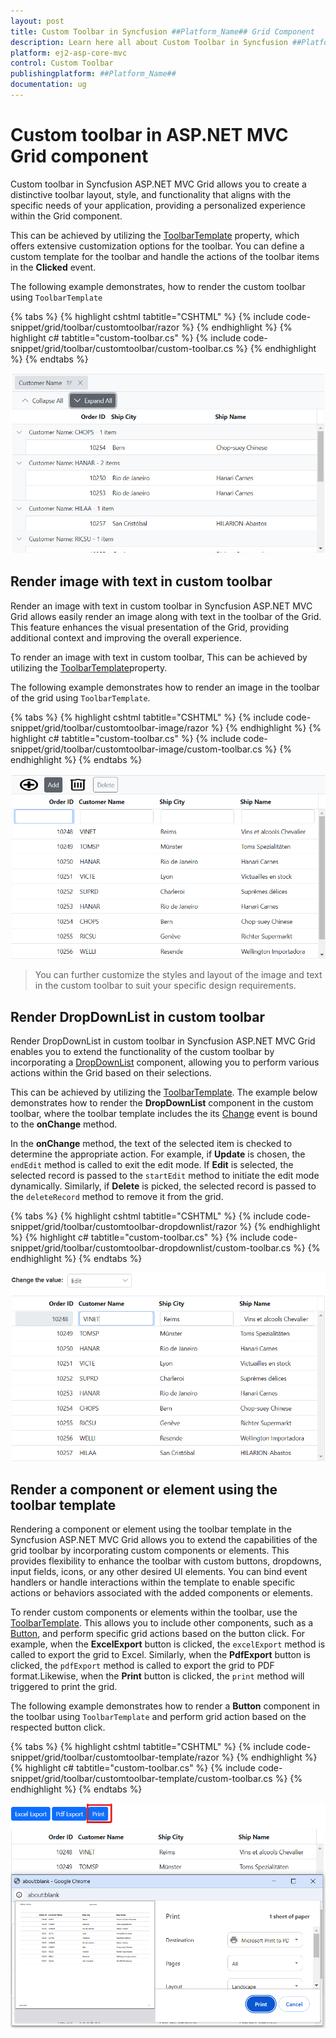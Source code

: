 ```yaml
---
layout: post
title: Custom Toolbar in Syncfusion ##Platform_Name## Grid Component
description: Learn here all about Custom Toolbar in Syncfusion ##Platform_Name## Grid component of Syncfusion Essential JS 2 and more.
platform: ej2-asp-core-mvc
control: Custom Toolbar
publishingplatform: ##Platform_Name##
documentation: ug
---
```


# Custom toolbar in ASP.NET MVC Grid component

Custom toolbar in Syncfusion ASP.NET MVC Grid allows you to create a distinctive toolbar layout, style, and functionality that aligns with the specific needs of your application, providing a personalized experience within the Grid component.

This can be achieved by utilizing the [ToolbarTemplate](https://help.syncfusion.com/cr/aspnetmvc-js2/Syncfusion.EJ2.Grids.Grid.html#Syncfusion_EJ2_Grids_Grid_ToolbarTemplate) property, which offers extensive customization options for the toolbar. You can define a custom template for the toolbar and handle the actions of the toolbar items in the **Clicked** event.

The following example demonstrates, how to render the custom toolbar using `ToolbarTemplate`

{% tabs %}
{% highlight cshtml tabtitle="CSHTML" %}
{% include code-snippet/grid/toolbar/customtoolbar/razor %}
{% endhighlight %}
{% highlight c# tabtitle="custom-toolbar.cs" %}
{% include code-snippet/grid/toolbar/customtoolbar/custom-toolbar.cs %}
{% endhighlight %}
{% endtabs %}

![Custom toolbar](../../images/toolbar/customtoolbar.png)

## Render image with text in custom toolbar

Render an image with text in custom toolbar in Syncfusion ASP.NET MVC Grid allows easily render an image along with text in the toolbar of the Grid. This feature enhances the visual presentation of the Grid, providing additional context and improving the overall experience.

To render an image with text in custom toolbar, This can be achieved by utilizing the [ToolbarTemplate](https://help.syncfusion.com/cr/aspnetmvc-js2/Syncfusion.EJ2.Grids.Grid.html#Syncfusion_EJ2_Grids_Grid_ToolbarTemplate)property.

The following example demonstrates how to render an image in the toolbar of the grid using `ToolbarTemplate`.

{% tabs %}
{% highlight cshtml tabtitle="CSHTML" %}
{% include code-snippet/grid/toolbar/customtoolbar-image/razor %}
{% endhighlight %}
{% highlight c# tabtitle="custom-toolbar.cs" %}
{% include code-snippet/grid/toolbar/customtoolbar-image/custom-toolbar.cs %}
{% endhighlight %}
{% endtabs %}

![Render image with text in custom toolbar](../../images/toolbar/customtoolbar-image.png)

> You can further customize the styles and layout of the image and text in the custom toolbar to suit your specific design requirements.

## Render DropDownList in custom toolbar

Render DropDownList in custom toolbar in Syncfusion ASP.NET MVC Grid enables you to extend the functionality of the custom toolbar by incorporating a [DropDownList](https://ej2.syncfusion.com/aspnetmvc/documentation/drop-down-list/getting-started) component, allowing you to perform various actions within the Grid based on their selections.

This can be achieved by utilizing the [ToolbarTemplate](https://help.syncfusion.com/cr/aspnetmvc-js2/Syncfusion.EJ2.Grids.Grid.html#Syncfusion_EJ2_Grids_Grid_ToolbarTemplate). The example below demonstrates how to render the **DropDownList** component in the custom toolbar, where the toolbar template includes the its [Change](https://help.syncfusion.com/cr/aspnetmvc-js2/Syncfusion.EJ2.DropDowns.DropDownList.html#Syncfusion_EJ2_DropDowns_DropDownList_Change) event is bound to the **onChange** method.

In the **onChange** method, the text of the selected item is checked to determine the appropriate action. For example, if **Update** is chosen, the `endEdit` method is called to exit the edit mode. If **Edit** is selected, the selected record is passed to the `startEdit` method to initiate the edit mode dynamically. Similarly, if **Delete** is picked, the selected record is passed to the `deleteRecord` method to remove it from the grid.

{% tabs %}
{% highlight cshtml tabtitle="CSHTML" %}
{% include code-snippet/grid/toolbar/customtoolbar-dropdownlist/razor %}
{% endhighlight %}
{% highlight c# tabtitle="custom-toolbar.cs" %}
{% include code-snippet/grid/toolbar/customtoolbar-dropdownlist/custom-toolbar.cs %}
{% endhighlight %}
{% endtabs %}

![Render DropDownList in custom toolbar](../../images/toolbar/customtoolbar-dropdownlist.png)

## Render a component or element using the toolbar template

Rendering a component or element using the toolbar template in the Syncfusion ASP.NET MVC Grid allows you to extend the capabilities of the grid toolbar by incorporating custom components or elements. This provides flexibility to enhance the toolbar with custom buttons, dropdowns, input fields, icons, or any other desired UI elements. You can bind event handlers or handle interactions within the template to enable specific actions or behaviors associated with the added components or elements.

To render custom components or elements within the toolbar, use the [ToolbarTemplate](https://help.syncfusion.com/cr/aspnetmvc-js2/Syncfusion.EJ2.Grids.Grid.html#Syncfusion_EJ2_Grids_Grid_ToolbarTemplate). This allows you to include other components, such as a [Button](https://ej2.syncfusion.com/aspnetmvc/documentation/button/getting-started), and perform specific grid actions based on the button click. For example, when the **ExcelExport** button is clicked, the `excelExport` method is called to export the grid to Excel. Similarly, when the **PdfExport** button is clicked, the `pdfExport` method is called to export the grid to PDF format.Likewise, when the **Print** button is clicked, the `print` method will triggered to print the grid.

The following example demonstrates how to render a **Button** component in the toolbar using `ToolbarTemplate` and perform grid action based on the respected button click.

{% tabs %}
{% highlight cshtml tabtitle="CSHTML" %}
{% include code-snippet/grid/toolbar/customtoolbar-template/razor %}
{% endhighlight %}
{% highlight c# tabtitle="custom-toolbar.cs" %}
{% include code-snippet/grid/toolbar/customtoolbar-template/custom-toolbar.cs %}
{% endhighlight %}
{% endtabs %}

![Render a component or element using the toolbar template](../../images/toolbar/customtoolbar-element.png)

